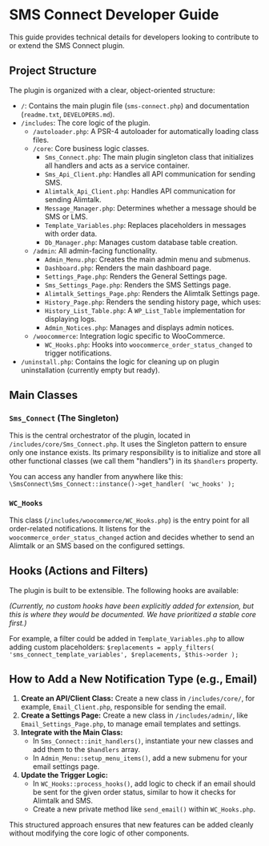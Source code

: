 # SMS Connect Developer Guide

This guide provides technical details for developers looking to contribute to or extend the SMS Connect plugin.

## Project Structure

The plugin is organized with a clear, object-oriented structure:

-   `/`: Contains the main plugin file (`sms-connect.php`) and documentation (`readme.txt`, `DEVELOPERS.md`).
-   `/includes`: The core logic of the plugin.
    -   `/autoloader.php`: A PSR-4 autoloader for automatically loading class files.
    -   `/core`: Core business logic classes.
        -   `Sms_Connect.php`: The main plugin singleton class that initializes all handlers and acts as a service container.
        -   `Sms_Api_Client.php`: Handles all API communication for sending SMS.
        -   `Alimtalk_Api_Client.php`: Handles API communication for sending Alimtalk.
        -   `Message_Manager.php`: Determines whether a message should be SMS or LMS.
        -   `Template_Variables.php`: Replaces placeholders in messages with order data.
        -   `Db_Manager.php`: Manages custom database table creation.
    -   `/admin`: All admin-facing functionality.
        -   `Admin_Menu.php`: Creates the main admin menu and submenus.
        -   `Dashboard.php`: Renders the main dashboard page.
        -   `Settings_Page.php`: Renders the General Settings page.
        -   `Sms_Settings_Page.php`: Renders the SMS Settings page.
        -   `Alimtalk_Settings_Page.php`: Renders the Alimtalk Settings page.
        -   `History_Page.php`: Renders the sending history page, which uses:
        -   `History_List_Table.php`: A `WP_List_Table` implementation for displaying logs.
        -   `Admin_Notices.php`: Manages and displays admin notices.
    -   `/woocommerce`: Integration logic specific to WooCommerce.
        -   `WC_Hooks.php`: Hooks into `woocommerce_order_status_changed` to trigger notifications.
-   `/uninstall.php`: Contains the logic for cleaning up on plugin uninstallation (currently empty but ready).

## Main Classes

### `Sms_Connect` (The Singleton)

This is the central orchestrator of the plugin, located in `/includes/core/Sms_Connect.php`. It uses the Singleton pattern to ensure only one instance exists. Its primary responsibility is to initialize and store all other functional classes (we call them "handlers") in its `$handlers` property.

You can access any handler from anywhere like this:
`\SmsConnect\Sms_Connect::instance()->get_handler( 'wc_hooks' );`

### `WC_Hooks`

This class (`/includes/woocommerce/WC_Hooks.php`) is the entry point for all order-related notifications. It listens for the `woocommerce_order_status_changed` action and decides whether to send an Alimtalk or an SMS based on the configured settings.

## Hooks (Actions and Filters)

The plugin is built to be extensible. The following hooks are available:

*(Currently, no custom hooks have been explicitly added for extension, but this is where they would be documented. We have prioritized a stable core first.)*

For example, a filter could be added in `Template_Variables.php` to allow adding custom placeholders:
`$replacements = apply_filters( 'sms_connect_template_variables', $replacements, $this->order );`

## How to Add a New Notification Type (e.g., Email)

1.  **Create an API/Client Class:** Create a new class in `/includes/core/`, for example, `Email_Client.php`, responsible for sending the email.
2.  **Create a Settings Page:** Create a new class in `/includes/admin/`, like `Email_Settings_Page.php`, to manage email templates and settings.
3.  **Integrate with the Main Class:**
    *   In `Sms_Connect::init_handlers()`, instantiate your new classes and add them to the `$handlers` array.
    *   In `Admin_Menu::setup_menu_items()`, add a new submenu for your email settings page.
4.  **Update the Trigger Logic:**
    *   In `WC_Hooks::process_hooks()`, add logic to check if an email should be sent for the given order status, similar to how it checks for Alimtalk and SMS.
    *   Create a new private method like `send_email()` within `WC_Hooks.php`.

This structured approach ensures that new features can be added cleanly without modifying the core logic of other components. 